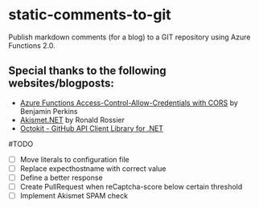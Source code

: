 # static-comments-to-git
Publish markdown comments (for a blog) to a GIT repository using Azure Functions 2.0.

## Special thanks to the following websites/blogposts:
- [Azure Functions Access-Control-Allow-Credentials with CORS](https://blogs.msdn.microsoft.com/benjaminperkins/2017/04/12/azure-functions-access-control-allow-credentials-with-cors/) by Benjamin Perkins
- [Akismet.NET](https://github.com/RRosier/Akismet.NET/tree/master/Rosier.Akismet.Net) by Ronald Rossier
- [Octokit - GitHub API Client Library for .NET](https://github.com/octokit/octokit.net)

#TODO
- [ ] Move literals to configuration file
- [ ] Replace expecthostname with correct value
- [ ] Define a better response
- [ ] Create PullRequest when reCaptcha-score below certain threshold
- [ ] Implement Akismet SPAM check
